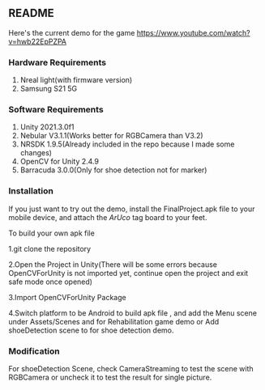 ## README

Here's the current demo for the game
https://www.youtube.com/watch?v=hwb22EpPZPA

### Hardware Requirements

1. Nreal light(with firmware version)
2. Samsung S21 5G

### Software Requirements

1. Unity 2021.3.0f1
2. Nebular V3.1.1(Works better for RGBCamera than V3.2)
3. NRSDK 1.9.5(Already included in the repo because I made some changes)
4. OpenCV for Unity 2.4.9
4. Barracuda 3.0.0(Only for shoe detection not for marker)

### Installation

If you just want to try out the demo, install the FinalProject.apk file to your mobile device, and attach the *ArUco* tag board to your feet.

To build your own apk file

1.git clone the repository

2.Open the Project in Unity(There will be some errors because OpenCVForUnity is not imported yet, continue open the project and exit safe mode once opened)

3.Import OpenCVForUnity Package

4.Switch platform to be Android to build apk file , and add the Menu scene under Assets/Scenes and for Rehabilitation game demo or Add shoeDetection scene to  for shoe detection demo.

### Modification

For shoeDetection Scene, check CameraStreaming to test the scene with RGBCamera or uncheck it to test the result for single picture. 

